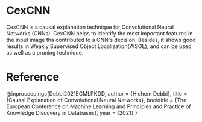 # CexCNN
 CexCNN is a causal explanation technique for Convolutional Neural Networks (CNNs). CexCNN helps to identify the most important features in the input image tha contributed to a CNN's decision. Besides, it shows good results in Weakly Supervised Object Localization(WSOL), and can be used as well as a pruning technique.
# Reference
@inproceedings{Debbi2021ECMLPKDD,
    author    = {Hichem Debbi},
    title     = {Causal Explanation of Convolutional Neural Networks},
    booktitle = {The European Conference on Machine Learning and Principles and Practice of Knowledge Discovery in Databases},
    year      = {2021}
}

